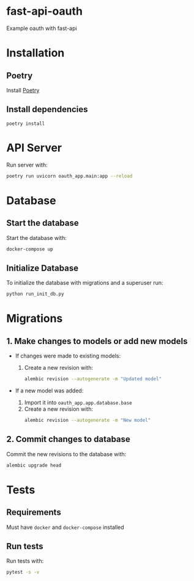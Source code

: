 # fast-api-oauth

Example oauth with fast-api

# Installation

## Poetry

Install [Poetry](https://python-poetry.org/)

## Install dependencies

```
poetry install
```

# API Server

Run server with:

```sh
poetry run uvicorn oauth_app.main:app --reload
```

# Database

## Start the database

Start the database with:

```sh
docker-compose up
```

## Initialize Database

To initialize the database with migrations and a superuser run:

```sh
python run_init_db.py
```

# Migrations

## 1. Make changes to models or add new models

* If changes were made to existing models:
   1. Create a new revision with:
      ```sh
      alembic revision --autogenerate -m "Updated model"
      ```

* If a new model was added:
   1. Import it into `oauth_app.app.database.base`
   2. Create a new revision with:
      ```sh
      alembic revision --autogenerate -m "New model"
      ```

## 2. Commit changes to database

Commit the new revisions to the database with:

```sh
alembic upgrade head
```

# Tests

## Requirements

Must have `docker` and `docker-compose` installed

## Run tests

Run tests with:

```sh
pytest -s -v
```